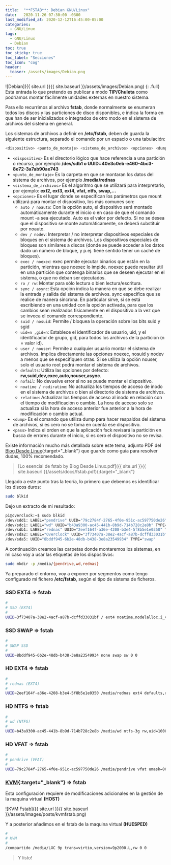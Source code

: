 ```yaml
---
title:  "**FSTAB**: Debian GNU/Linux"
date:   2020-11-26 07:30:00 -0300
last_modified_at: 2020-12-12T16:45:00-05:00
categories:
  - GNU/Linux
tags:
  - GNU/Linux
  - Debian
toc: true
toc_sticky: true
toc_label: "Secciones"
toc_icon: "cog"
header:
  teaser: /assets/images/Debian.png
---
```


![Debian]({{ site.url }}{{ site.baseurl }}/assets/images/Debian.png)
{: .full}
Esta entrada lo que pretendo es publicar a modo **TIP/Chuleta** como podríamos montar fácilmente unidades externas en nuestro sistema.

Para ello recurrimos al archivo **fstab**, donde normalmente se enumeran todos los discos y las particiones de disco disponibles, e indica la forma en que han de ser inicializados o integrados de otro modo en el sistema de archivos del sistema en general.

Los sistemas de archivos a definir en **/etc/fstab**, deben de guarda la siguiente estructura, separado el comando por un espacio o una tabulación:

```bash
<dispositivo> <punto_de_montaje> <sistema_de_archivos> <opciones> <dump> <pass>
```

- `<dispositivo>` Es el directorio lógico que hace referencia a una partición o recurso, por ejemplo **/dev/sdb1 o UUID=40e3c0eb-e460-4bc3-8e72-3a7ab90ae743**
- `<punto_de_montaje>` Es la carpeta en que se montaran los datos del sistema de archivos, por ejemplo **/media/rednas**
- `<sistema_de_archivos>` Es el algoritmo que se utilizará para interpretarlo, por ejemplo: **ext2, ext3, ext4, vfat, ntfs, swap,...**
- `<opciones>` Es el lugar donde se especifican los parámetros que mount utilizará para montar el dispositivo, los más comunes son:
	- `auto / noauto`: Con la opción auto, el dispositivo será montado automáticamente durante el inicio o en caso de que el comando mount -a sea ejecutado. Auto es el valor por defecto. Si no se desea que el dispositivo se monte automáticamente, se deberá substituir por noauto.
	- `dev / nodev`: Interpretar / no interpretar dispositivos especiales de bloques en el sistema de archivos. Los dispositivos especiales de bloques son similares a discos (donde se puede acceder a los datos dado un número de bloque, y p.ej. tiene sentido tener un caché de bloques).
	- `exec / noexec`: exec permite ejecutar binarios que están en la partición, mientras que noexec lo impide. noexec puede resultar útil en una partición que contenga binarios que se deseen ejecutar en el sistema, o que no deban ser ejecutados.
	- `ro / rw`: Montar para sólo lectura o bien lectura/escritura.
	- `sync / async`: Esta opción indica la manera en que se debe realizar la entrada y salida del sistema de archivos. sync especifica que se realice de manera síncrona. En particular sirve, si se está escribiendo en una unidad con la opción activada, para que los cambios sean realizados físicamente en el dispositivo a la vez que se invoca el comando correspondiente.
	- `suid / nosuid`: Permite / bloquea la operación sobre los bits suid y sgid	
	- `uid=n ,gid=n`: Establece el identificador de usuario, uid, y el identificador de grupo, gid, para todos los archivos de la partición (n = valor id).
	- `user / nouser`: Permite a cualquier usuario montar el sistema de archivos. Implica directamente las opciones noexec, nosuid y nodev a menos que se especifiquen otras. Si se utiliza la opción nouser, solo el usuario root podrá montar el sistema de archivos.
	- `defaults`: Utiliza las opciones por defecto: **rw,suid,dev,exec,auto,nouser,async**.
	- `nofail`: No devuelve error si no se puede montar el dispositivo.
	- `noatime / nodiratime`: No actualiza los tiempos de acceso de inodo en el sistema de archivos o bien al directorio de sistema de archivos.
	- `relatime`: Actualizar los tiempos de acceso al inodo en relación con el tiempo de modificación o cambio. La hora de acceso solo se actualiza si la hora de acceso anterior fue anterior a la hora de modificación o cambio actual.
- `<dump>` Es el comando que utiliza dump para hacer respaldos del sistema de archivos, si es cero no se toma en cuenta ese dispositivo.
- `<pass>` Indica el orden en que la aplicación fsck revisará la partición en busca de errores durante el inicio, si es cero el dispositivo no se revisa.

Existe información mucho más detallada sobre este tema, adjunto PDF del [Blog Desde Linux](https://blog.desdelinux.net/){:target="_blank"} que guardo como guía para resolver dudas, 100% recomendado.

> [Lo esencial de fstab by Blog Desde Linux.pdf]({{ site.url }}{{ site.baseurl }}/assets/docs/fstab.pdf){:target="_blank"}

Llegado a este punto tras la teoría, lo primero que debemos es identificar los discos duros:

```bash
sudo blkid
```

Dejo un extracto de mi resultado:

```bash
pi@overclock:~$ sudo blkid
/dev/sdd1: LABEL="pendrive" UUID="79c2784f-2765-4f0e-951c-ac597750de26" TYPE="vfat"
/dev/sdc1: LABEL="wd" UUID="b43a9300-ac45-441b-8b9d-714b728c2e8b" TYPE="ntfs"
/dev/sdb1: LABEL="rednas" UUID="2eef164f-a36e-4208-b3e4-5f8b5e1e0350" TYPE="ext4"
/dev/sda2: LABEL="Overclock" UUID="3f73407a-38e2-4acf-a87b-dcffd33031bf" TYPE="ext4"
/dev/sda5: UUID="8bddf945-6b2e-48db-b438-3e8a23549934" TYPE="swap"
```

A continuación creamos las carpetas donde montaremos los sistemas, en mi caso voy a usar las etiquetas de los dispositivos:

```bash
sudo mkdir -p /media/{pendrive,wd,rednas}
```

Ya preparado el entorno, voy a exponer por segmentos como tengo configurado mi fichero **/etc/fstab**, según el tipo de sistema de ficheros.

### SSD EXT4 ⇒ fstab

```bash
#
# SSD (EXT4)
#
UUID=3f73407a-38e2-4acf-a87b-dcffd33031bf / ext4 noatime,nodelalloc,i_version,inode_readahead_blks=64,errors=remount-ro 0 1
```

### SSD SWAP ⇒ fstab

```bash
#
# SWAP SSD
#
UUID=8bddf945-6b2e-48db-b438-3e8a23549934 none swap sw 0 0
```

### HD EXT4 ⇒ fstab

```bash
#
# rednas (EXT4)
#
UUID=2eef164f-a36e-4208-b3e4-5f8b5e1e0350 /media/rednas ext4 defaults,relatime 0 0
```

### HD NTFS ⇒ fstab

```bash
#
# wd (NTFS)
#
UUID=b43a9300-ac45-441b-8b9d-714b728c2e8b /media/wd ntfs-3g rw,uid=1000,gid=1000,dmask=0002,fmask=0003 0 0
```

### HD VFAT ⇒ fstab

```bash
#
# pendrive (VFAT)
#
UUID=79c2784f-2765-4f0e-951c-ac597750de26 /media/pendrive vfat umask=000 0 0
```

### [KVM](https://lordpedal.github.io/gnu/linux/debian-servidores-virtuales/){:target="_blank"} ⇒ fstab

Esta configuración requiere de modificaciones adicionales en la gestión de la maquina virtual **(HOST)**

![KVM Fstab]({{ site.url }}{{ site.baseurl }}/assets/images/posts/kvmfstab.png)

Y a posterior añadimos en el fstab de la maquina virtual **(HUESPED)**

```bash
#
# KVM
#
/compartido /media/LXC 9p trans=virtio,version=9p2000.L,rw 0 0
```

> Y listo!
